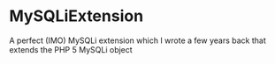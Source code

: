 MySQLiExtension
===============

A perfect (IMO) MySQLi extension which I wrote a few years back that extends the PHP 5 MySQLi object
